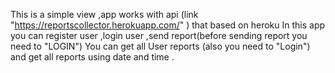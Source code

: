 This is a simple view ,app works with api (link "https://reportscollector.herokuapp.com/" ) that based on heroku
In this app you can register user ,login user ,send report(before sending report you need to "LOGIN")
You can get all User reports (also you need to "Login") and get all reports using date and time .